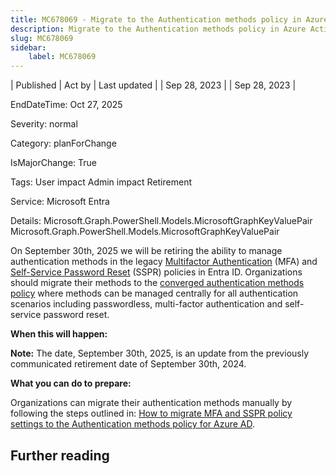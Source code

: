```yaml
---
title: MC678069 - Migrate to the Authentication methods policy in Azure Active Directory by September 30, 2025
description: Migrate to the Authentication methods policy in Azure Active Directory by September 30, 2025
slug: MC678069
sidebar:
    label: MC678069
---
```



| Published | Act by | Last updated |
| Sep 28, 2023 |  | Sep 28, 2023 |

EndDateTime: Oct 27, 2025

Severity: normal

Category: planForChange

IsMajorChange: True

Tags: User impact Admin impact Retirement

Service: Microsoft Entra

Details: Microsoft.Graph.PowerShell.Models.MicrosoftGraphKeyValuePair Microsoft.Graph.PowerShell.Models.MicrosoftGraphKeyValuePair

<p>On September 30th, 2025 we will be retiring the ability to manage authentication methods in the legacy <a href="https://learn.microsoft.com/azure/active-directory/authentication/howto-mfa-mfasettings#verification-methods" target="_blank">Multifactor Authentication</a> (MFA) and <a href="https://learn.microsoft.com/azure/active-directory/authentication/concept-sspr-howitworks#authentication-methods" target="_blank">Self-Service Password Reset</a> (SSPR) policies in Entra ID. Organizations should migrate their methods to the <a href="https://learn.microsoft.com/azure/active-directory/authentication/concept-authentication-methods-manage" target="_blank">converged authentication methods policy</a> where methods can be managed centrally for all authentication scenarios including passwordless, multi-factor authentication and self-service password reset.&nbsp;</p><p><b>When this will happen:</b></p><p><b>Note:</b> The date, September 30th, 2025, is an update from the previously communicated retirement date of September 30th, 2024.</p><p><b>What you can do to prepare:</b></p><p>Organizations can migrate their authentication methods manually by following the steps outlined in: <a href="https://learn.microsoft.com/azure/active-directory/authentication/how-to-authentication-methods-manage" target="_blank">How to migrate MFA and SSPR policy settings to the Authentication methods policy for Azure AD</a>.</p>

## Further reading
